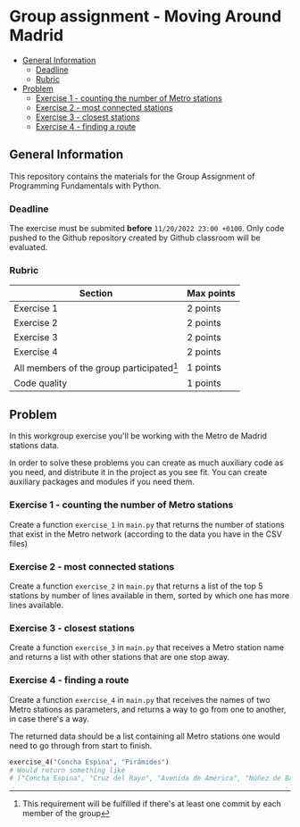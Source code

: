 # Group assignment - Moving Around Madrid

<!-- vscode-markdown-toc -->
* [General Information](#GeneralInformation)
	* [Deadline](#Deadline)
	* [Rubric](#Rubric)
* [Problem](#Problem)
	* [Exercise 1 - counting the number of Metro stations](#Exercise1-countingthenumberofMetrostations)
	* [Exercise 2 - most connected stations](#Exercise2-mostconnectedstations)
	* [Exercise 3 - closest stations](#Exercise3-closeststations)
	* [Exercise 4 - finding a route](#Exercise4-findingaroute)

<!-- vscode-markdown-toc-config
	numbering=false
	autoSave=false
	/vscode-markdown-toc-config -->
<!-- /vscode-markdown-toc -->

## <a name='GeneralInformation'></a>General Information

This repository contains the materials for the Group Assignment of Programming Fundamentals with Python.

### <a name='Deadline'></a>Deadline

The exercise must be submited **before** `11/20/2022 23:00 +0100`.  Only code pushed to the Github repository created by Github classroom will be evaluated.

### <a name='Rubric'></a>Rubric

| Section    | Max points |
|------------|------------|
| Exercise 1 | 2 points   |
| Exercise 2 | 2 points   |
| Exercise 3 | 2 points   |
| Exercise 4 | 2 points   |
| All members of the group participated[^1] | 1 points   |
| Code quality | 1 points   |


## <a name='Problem'></a>Problem

In this workgroup exercise you'll be working with the Metro de Madrid stations data.

In order to solve these problems you can create as much auxiliary code as you need, and distribute it in the project as you see fit.  You can create auxiliary packages and modules if you need them.

### <a name='Exercise1-countingthenumberofMetrostations'></a>Exercise 1 - counting the number of Metro stations

Create a function `exercise_1` in `main.py` that returns the number of stations that exist in the Metro network (according to the data you have in the CSV files)

### <a name='Exercise2-mostconnectedstations'></a>Exercise 2 - most connected stations

Create a function `exercise_2` in `main.py` that returns a list of the top 5 stations by number of lines available in them, sorted by which one has more lines available.

### <a name='Exercise3-closeststations'></a>Exercise 3 - closest stations

Create a function `exercise_3` in `main.py` that receives a Metro station name and returns a list with other stations that are one stop away.

### <a name='Exercise4-findingaroute'></a>Exercise 4 - finding a route

Create a function `exercise_4` in `main.py` that receives the names of two Metro stations as parameters, and returns a way to go from one to another, in case there's a way.

The returned data should be a list containing all Metro stations one would need to go through from start to finish.

```python
exercise_4("Concha Espina", "Pirámides")
# Would return something like
# ["Concha Espina", "Cruz del Rayo", "Avenida de América", "Núñez de Balboa", "Príncipe de Vergara", "Retiro", "Banco de España", "Sevilla", "Sol", "Opera", "La Latina", "Puerta de Toledo", "Acacias", "Pirámides"]
```




[^1]: This requirement will be fulfilled if there's at least one commit by each member of the group